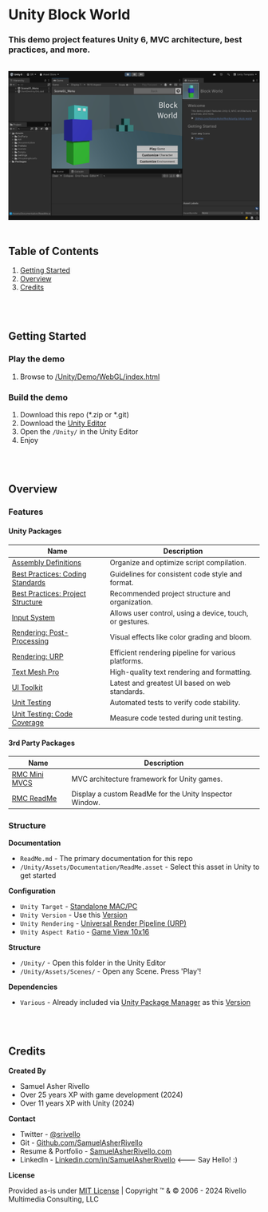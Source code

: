 # Unity Block World 

### This demo project features Unity 6, MVC architecture, best practices, and more.

<BR>

<img width = "600" src="./Unity/Assets/Documentation/Images/Screenshot.png" />

<BR>
<BR>

## Table of Contents

1. [Getting Started](#getting-started)
1. [Overview](#overview)
1. [Credits](#credits)


<BR>
<BR>

## Getting Started

### Play the demo
1. Browse to [/Unity/Demo/WebGL/index.html](https://samuelasherrivello.github.io/unity-block-world/Unity/Demo/WebGL/index.html)

### Build the demo
1. Download this repo (*.zip or *.git)
1. Download the [Unity Editor](https://store.unity.com/#plans-individual)
1. Open the `/Unity/` in the Unity Editor
1. Enjoy

<BR>
<BR>

## Overview

### Features

#### Unity Packages

| Name                                                                                             | Description                                               |
|-------------------------------------------------------------------------------------------------|------------------------------------------------------------|
| [Assembly Definitions](https://docs.unity3d.com/Manual/ScriptCompilationAssemblyDefinitionFiles.html) | Organize and optimize script compilation.            |     
| [Best Practices: Coding Standards](https://www.samuelasherrivello.com/best-practices)            | Guidelines for consistent code style and format.          |
| [Best Practices: Project Structure](https://www.samuelasherrivello.com/best-practices)           | Recommended project structure and organization.           |    
| [Input System](https://docs.unity3d.com/Packages/com.unity.inputsystem@latest/)                  | Allows user control, using a device, touch, or gestures.              |
| [Rendering: Post-Processing](https://docs.unity3d.com/Packages/com.unity.postprocessing@latest)  | Visual effects like color grading and bloom.              |
| [Rendering: URP](https://docs.unity3d.com/Packages/com.unity.render-pipelines.universal@latest)  | Efficient rendering pipeline for various platforms.       |
| [Text Mesh Pro](https://docs.unity3d.com/Packages/com.unity.textmeshpro@latest)                  | High-quality text rendering and formatting.               |
| [UI Toolkit](https://docs.unity3d.com/Manual/UIElements.html)                | Latest and greatest UI based on web standards.                |
| [Unit Testing](https://docs.unity3d.com/Packages/com.unity.test-framework@latest)                | Automated tests to verify code stability.                 |
| [Unit Testing: Code Coverage](https://docs.unity3d.com/Packages/com.unity.test-framework.codecoverage@latest) | Measure code tested during unit testing.     |            


#### 3rd Party Packages

| Name                                                                                             | Description                                               |
|-------------------------------------------------------------------------------------------------|------------------------------------------------------------|
| [RMC Mini MVCS](https://www.npmjs.com/package/com.rmc.rmc-mini-mvcs) | MVC architecture framework for Unity games.         |     
| [RMC ReadMe ](https://www.npmjs.com/package/com.rmc.rmc-readme) | Display a custom ReadMe for the Unity Inspector Window.  |            






### Structure

**Documentation**
* `ReadMe.md` - The primary documentation for this repo
* `/Unity/Assets/Documentation/ReadMe.asset` - Select this asset in Unity to get started

**Configuration**
* `Unity Target` - [Standalone MAC/PC](https://support.unity.com/hc/en-us/articles/206336795-What-platforms-are-supported-by-Unity-)
* `Unity Version` - Use this [Version](./Unity/ProjectSettings/ProjectVersion.txt)
* `Unity Rendering` - [Universal Render Pipeline (URP)](https://docs.unity3d.com/Manual/universal-render-pipeline.html)
* `Unity Aspect Ratio` - [Game View 10x16](https://docs.unity3d.com/Manual/GameView.html)

**Structure**
* `/Unity/` - Open this folder in the Unity Editor
* `/Unity/Assets/Scenes/` - Open any Scene. Press 'Play'!

**Dependencies**
* `Various` - Already included via [Unity Package Manager](https://docs.unity3d.com/Manual/upm-ui.html) as this [Version](./Unity/Packages/manifest.json)

<BR>
<BR>

## Credits

**Created By**

- Samuel Asher Rivello
- Over 25 years XP with game development (2024)
- Over 11 years XP with Unity (2024)

**Contact**

- Twitter - <a href="https://twitter.com/srivello/">@srivello</a>
- Git - <a href="https://github.com/SamuelAsherRivello/">Github.com/SamuelAsherRivello</a>
- Resume & Portfolio - <a href="http://www.SamuelAsherRivello.com">SamuelAsherRivello.com</a>
- LinkedIn - <a href="https://Linkedin.com/in/SamuelAsherRivello">Linkedin.com/in/SamuelAsherRivello</a> <--- Say Hello! :)

**License**

Provided as-is under <a href="./LICENSE">MIT License</a> | Copyright ™ & © 2006 - 2024 Rivello Multimedia Consulting, LLC
